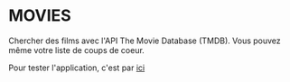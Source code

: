 # MOVIES

Chercher des films avec l'API The Movie Database (TMDB).
Vous pouvez même votre liste de coups de coeur.

Pour tester l'application, c'est par [ici](https://movies.antonycaron.fr)

